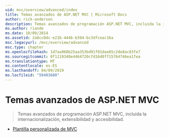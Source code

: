 ```yaml
---
uid: mvc/overview/advanced/index
title: Temas avanzados de ASP.NET MVC | Microsoft Docs
author: rick-anderson
description: Temas avanzados de programación ASP.NET MVC, incluida la internacionalización, extensibilidad y accesibilidad.
ms.author: riande
ms.date: 10/09/2014
ms.assetid: 2a8cc0dc-e21b-444b-b394-bc3dfceac16a
msc.legacyurl: /mvc/overview/advanced
msc.type: chapter
ms.openlocfilehash: 1d7aa968b25aa353bd91f01dae85c2de8ac83fe7
ms.sourcegitcommit: 0f1119340e4464720cfd16d0ff15764746ea1fea
ms.translationtype: MT
ms.contentlocale: es-ES
ms.lasthandoff: 04/09/2019
ms.locfileid: "59403680"
---
```

# <a name="aspnet-mvc-advanced-topics"></a>Temas avanzados de ASP.NET MVC

> Temas avanzados de programación ASP.NET MVC, incluida la internacionalización, extensibilidad y accesibilidad.


- [Plantilla personalizada de MVC](custom-mvc-templates.md)
